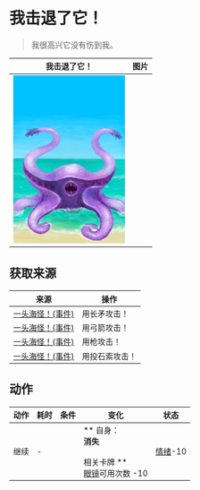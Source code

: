 # 我击退了它！  
> 我很高兴它没有伤到我。  
  
  我击退了它！  |   图片   
 ----  |  ----:   
   |  <img decoding="async" src="Sprite/Seahound.png" href="a.md" style="max-width:300px;max-height:300px;">   
  
## 获取来源  
来源  |  操作  
----  |  ----  
[一头海怪！(事件)](Event_SeahoundFight.md)  |  用长矛攻击！  
[一头海怪！(事件)](Event_SeahoundFight.md)  |  用弓箭攻击！  
[一头海怪！(事件)](Event_SeahoundFight.md)  |  用枪攻击！  
[一头海怪！(事件)](Event_SeahoundFight.md)  |  用投石索攻击！  
## 动作  
动作  |  耗时  |  条件  |  变化  |  状态  
----  |  ----  |  ----  |  ----  |  ----  
继续<br>  |  -  |    |  ** 自身：**<br>消失<br><br>** 相关卡牌 **<br>[眼镜](Glasses.md)可用次数  -10  |  [情绪](Morale.md)-10  


<script>document.title="我击退了它！ - 卡牌生存百科 Card Survival Wiki";</script>